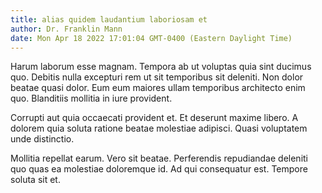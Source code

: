 ```yaml
---
title: alias quidem laudantium laboriosam et
author: Dr. Franklin Mann
date: Mon Apr 18 2022 17:01:04 GMT-0400 (Eastern Daylight Time)
---
```

Harum laborum esse magnam. Tempora ab ut voluptas quia sint ducimus quo. Debitis nulla excepturi rem ut sit temporibus sit deleniti. Non dolor beatae quasi dolor. Eum eum maiores ullam temporibus architecto enim quo. Blanditiis mollitia in iure provident.

 Corrupti aut quia occaecati provident et. Et deserunt maxime libero. A dolorem quia soluta ratione beatae molestiae adipisci. Quasi voluptatem unde distinctio.

 Mollitia repellat earum. Vero sit beatae. Perferendis repudiandae deleniti quo quas ea molestiae doloremque id. Ad qui consequatur est. Tempore soluta sit et.